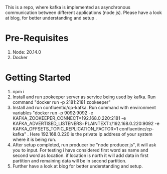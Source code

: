 This is a repo, where kafka is implemented as asynchronous communication between different applications (node js). Please have a look at blog, for better understanding and setup .

 # Pre-Requisites

 1. Node: 20.14.0
 2. Docker

 # Getting Started

 1. npm i 
 2. Install and run zookeeper server as service being used by kafka. Run command "docker run -p 2181:2181 zookeeper"
 3. Install and run confluentic/cp-kafka. Run command with environment variables "docker run -p 9092:9092 -e KAFKA_ZOOKEEPER_CONNECT=192.168.0.220:2181 -e KAFKA_ADVERTISED_LISTENERS=PLAINTEXT://192.168.0.220:9092 -e KAFKA_OFFSETS_TOPIC_REPLICATION_FACTOR=1 confluentinc/cp-kafka" . Here 192.168.0.220 is the private ip address of your system where it is being run.
 4. After setup completed, run producer be "node producer.js", it will ask you to input. For testing i have considered first word as name and second word as location. if location is north it will add data in first partition and remaining data will be in second partition.
 5. Further have a look at blog for better understanding and setup.

